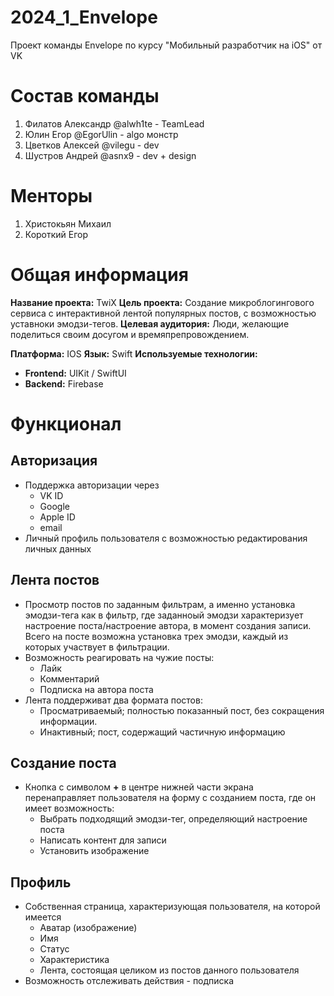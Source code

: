 # 2024_1_Envelope
Проект команды Envelope по курсу "Мобильный разработчик на iOS" от VK

# Состав команды
1. Филатов Александр @alwh1te - TeamLead
2. Юлин Егор @EgorUlin - algo монстр
3. Цветков Алексей @vilegu - dev
4. Шустров Андрей @asnx9 - dev + design


# Менторы
1. Христокьян Михаил
2. Короткий Егор

# Общая информация
**Название проекта:** TwiX
**Цель проекта:** Создание микроблогингового сервиса с интерактивной лентой популярных постов, с возможностью уставноки эмодзи-тегов.
**Целевая аудитория:** Люди, желающие поделиться своим досугом и времяпрепровождением.

**Платформа:** IOS
**Язык:** Swift
**Используемые технологии:**
- **Frontend:** UIKit / SwiftUI
- **Backend:** Firebase

# Функционал
## Авторизация
- Поддержка авторизации через
    - VK ID
    - Google
    - Apple ID
    - email
- Личный профиль пользователя с возможностью редактирования личных данных

## Лента постов
- Просмотр постов по заданным фильтрам, а именно установка эмодзи-тега как в фильтр, где заданноый эмодзи характеризует настроение поста/настроение автора, в момент создания записи. Всего на посте возможна установка трех эмодзи, каждый из которых участвует в фильтрации.
- Возможность реагировать на чужие посты:
    - Лайк
    - Комментарий
    - Подписка на автора поста
- Лента поддерживат два формата постов:
    - Просматриваемый; полностью показанный пост, без сокращения информации.
    - Инактивный; пост, содержащий частичную информацию

## Создание поста
- Кнопка с символом **+** в центре нижней части экрана перенаправляет пользователя на форму с созданием поста, где он имеет возможность:
    - Выбрать подходящий эмодзи-тег, определяющий настроение поста
    - Написать контент для записи
    - Установить изображение

## Профиль
- Собственная страница, характеризующая пользователя, на которой имеется
    - Аватар (изображение)
    - Имя
    - Статус
    - Характеристика
    - Лента, состоящая целиком из постов данного пользователя
- Возможность отслеживать действия - подписка
